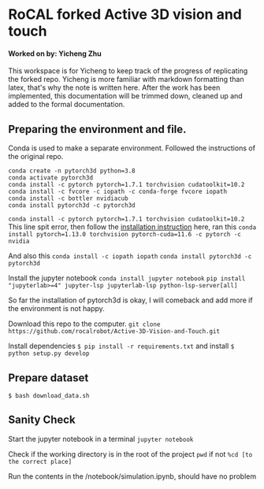 # RoCAL forked Active 3D vision and touch

#### Worked on by: Yicheng Zhu

This workspace is for Yicheng to keep track of the progress of replicating the forked repo. Yicheng is more familiar with markdown formatting than latex, that's why the note is written here. 
After the work has been implemented, this documentation will be trimmed down, cleaned up and added to the formal documentation. 

## Preparing the environment and file.
Conda is used to make a separate environment. 
Followed the instructions of the original repo.
```
conda create -n pytorch3d python=3.8
conda activate pytorch3d
conda install -c pytorch pytorch=1.7.1 torchvision cudatoolkit=10.2
conda install -c fvcore -c iopath -c conda-forge fvcore iopath
conda install -c bottler nvidiacub
conda install pytorch3d -c pytorch3d
```


`conda install -c pytorch pytorch=1.7.1 torchvision cudatoolkit=10.2`
This line spit error, then follow the [installation instruction](https://github.com/facebookresearch/pytorch3d/blob/main/INSTALL.md) here, ran this
`conda install pytorch=1.13.0 torchvision pytorch-cuda=11.6 -c pytorch -c nvidia`

And also this 
`conda install -c iopath iopath`
`conda install pytorch3d -c pytorch3d`

Install the jupyter notebook 
`conda install jupyter notebook`
`pip install "jupyterlab>=4" jupyter-lsp jupyterlab-lsp python-lsp-server[all]`


So far the installation of pytorch3d is okay, I will comeback and add more if the environment is not happy.

Download this repo to the computer.
`git clone https://github.com/rocalrobot/Active-3D-Vision-and-Touch.git`

Install dependencies
`$ pip install -r requirements.txt`
and install 
`$ python setup.py develop`

## Prepare dataset
`$ bash download_data.sh`


## Sanity Check
Start the jupyter notebook in a terminal 
`jupyter notebook`

Check if the working directory is in the root of the project `pwd` if not `%cd [to the correct place]`

Run the contents in the /notebook/simulation.ipynb, should have no problem


